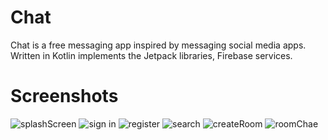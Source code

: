 # Chat
Chat is a free messaging app inspired by messaging social media apps.
Written in Kotlin implements the Jetpack libraries, Firebase services.
# Screenshots
![splashScreen](https://user-images.githubusercontent.com/86564639/161866312-4a6a8bcb-f1ec-4dd5-924c-533edacb31fb.png)
![sign in](https://user-images.githubusercontent.com/86564639/161866371-1afbab5a-da47-41e6-a09b-f238ee5a2d36.png)
![register](https://user-images.githubusercontent.com/86564639/161866393-8d6e3150-ea54-4bf5-85b7-1d3192cb90fe.png)
![search](https://user-images.githubusercontent.com/86564639/161866401-4ee7006c-8404-4d22-86d9-cd8bf2235517.png)
![createRoom](https://user-images.githubusercontent.com/86564639/161866420-4b8f971d-7ef5-41d7-9e77-d55609229a61.png)
![roomChae](https://user-images.githubusercontent.com/86564639/161866427-52093a42-b373-4ebf-b3c4-becffab8ba17.png)

